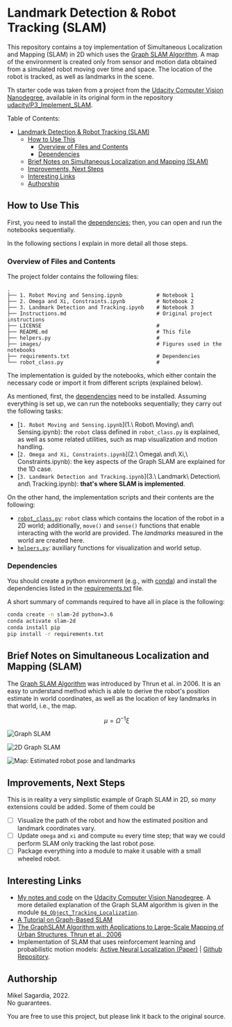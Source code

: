 # Landmark Detection & Robot Tracking (SLAM)

This repository contains a toy implementation of Simultaneous Localization and Mapping (SLAM) in 2D which uses the [Graph SLAM Algorithm](http://robots.stanford.edu/papers/thrun.graphslam.pdf). A map of the environment is created only from sensor and motion data obtained from a simulated robot moving over time and space. The location of the robot is tracked, as well as landmarks in the scene.

Th starter code was taken from a project from the [Udacity Computer Vision Nanodegree](https://www.udacity.com/course/computer-vision-nanodegree--nd891), available in its original form in the repository [udacity/P3_Implement_SLAM](https://github.com/udacity/P3_Implement_SLAM).

Table of Contents:

- [Landmark Detection & Robot Tracking (SLAM)](#landmark-detection--robot-tracking-slam)
  - [How to Use This](#how-to-use-this)
    - [Overview of Files and Contents](#overview-of-files-and-contents)
    - [Dependencies](#dependencies)
  - [Brief Notes on Simultaneous Localization and Mapping (SLAM)](#brief-notes-on-simultaneous-localization-and-mapping-slam)
  - [Improvements, Next Steps](#improvements-next-steps)
  - [Interesting Links](#interesting-links)
  - [Authorship](#authorship)

## How to Use This

First, you need to install the [dependencies](#dependencies); then, you can open and run the notebooks sequentially.

In the following sections I explain in more detail all those steps.

### Overview of Files and Contents

The project folder contains the following files:

```
.
├── 1. Robot Moving and Sensing.ipynb           # Notebook 1
├── 2. Omega and Xi, Constraints.ipynb          # Notebook 2
├── 3. Landmark Detection and Tracking.ipynb    # Notebook 3
├── Instructions.md                             # Original project instructions
├── LICENSE                                     # 
├── README.md                                   # This file
├── helpers.py                                  # 
├── images/                                     # Figures used in the notebooks
├── requirements.txt                            # Dependencies
└── robot_class.py                              # 
```

The implementation is guided by the notebooks, which either contain the necessary code or import it from different scripts (explained below).

As mentioned, first, the [dependencies](#dependencies) need to be installed. Assuming everything is set up, we can run the notebooks sequentially; they carry out the following tasks:

- [`1. Robot Moving and Sensing.ipynb`](1.\ Robot\ Moving\ and\ Sensing.ipynb): the `robot` class defined in `robot_class.py` is explained, as well as some related utilities, such as map visualization and motion handling.
- [`2. Omega and Xi, Constraints.ipynb`](2.\ Omega\ and\ Xi,\ Constraints.ipynb): the key aspects of the Graph SLAM are explained for the 1D case.
- [`3. Landmark Detection and Tracking.ipynb`](3.\ Landmark\ Detection\ and\ Tracking.ipynb): **that's where SLAM is implemented**.

On the other hand, the implementation scripts and their contents are the following:

- [`robot_class.py`](robot_class.py): `robot` class which contains the location of the robot in a 2D world; additionally, `move()` and `sense()` functions that enable interacting with the world are provided. The *landmarks* measured in the world are created here.
- [`helpers.py`](helpers.py): auxiliary functions for visualization and world setup.

### Dependencies

You should create a python environment (e.g., with [conda](https://docs.conda.io/en/latest/)) and install the dependencies listed in the [requirements.txt](requirements.txt) file.

A short summary of commands required to have all in place is the following:

```bash
conda create -n slam-2d python=3.6
conda activate slam-2d
conda install pip
pip install -r requirements.txt
```

## Brief Notes on Simultaneous Localization and Mapping (SLAM)

The [Graph SLAM Algorithm](http://robots.stanford.edu/papers/thrun.graphslam.pdf) was introduced by Thrun et al. in 2006. It is an easy to understand method which is able to derive the robot's position estimate in world coordinates, as well as the location of key landmarks in that world, i.e., the map.

$$ \mu = \Omega^{-1}\xi $$


![Graph SLAM](./images/motion_constraint.png)

![2D Graph SLAM](./images/constraints2D.png)

![Map: Estimated robot pose and landmarks](./images/robot_world.png)

## Improvements, Next Steps

This is in reality a very simplistic example of Graph SLAM in 2D, so *many* extensions could be added. Some of them could be

- [ ] Visualize the path of the robot and how the estimated position and landmark coordinates vary.
- [ ] Update `omega` and `xi` and compute `mu` every time step; that way we could perform SLAM only tracking the last robot pose.
- [ ] Package everything into a module to make it usable with a small wheeled robot.

## Interesting Links

- [My notes and code](https://github.com/mxagar/computer_vision_udacity) on the [Udacity Computer Vision Nanodegree](https://www.udacity.com/course/computer-vision-nanodegree--nd891). A more detailed explanation of the Graph SLAM algorithm is given in the module [`04_Object_Tracking_Localization`](https://github.com/mxagar/computer_vision_udacity/blob/main/04_Object_Tracking_Localization/CVND_Object_Tracking_Localization.md).
- [A Tutorial on Graph-Based SLAM](http://ais.informatik.uni-freiburg.de/teaching/ws11/robotics2/pdfs/ls-slam-tutorial.pdf)
- [The GraphSLAM Algorithm with Applications to Large-Scale Mapping of Urban Structures, Thrun et al., 2006](http://robots.stanford.edu/papers/thrun.graphslam.pdf)
- Implementation of SLAM that uses reinforcement learning and probabilistic motion models: [Active Neural Localization (Paper)](https://arxiv.org/abs/1801.08214) | [Github Repository](https://github.com/devendrachaplot/Neural-Localization).

## Authorship

Mikel Sagardia, 2022.  
No guarantees.

You are free to use this project, but please link it back to the original source.
